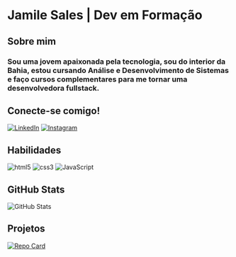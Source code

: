 # Jamile Sales | Dev em Formação

## Sobre mim
### Sou uma jovem apaixonada pela tecnologia, sou do interior da Bahia, estou cursando Análise e Desenvolvimento de Sistemas e faço cursos complementares para me tornar uma desenvolvedora fullstack.

## Conecte-se comigo!
[![LinkedIn](https://img.shields.io/badge/LinkedIn-black?style=for-the-badge&logo=linkedin&logoColor=f74780)](https://www.linkedin.com/in/jamilesales21/)
[![Instagram](https://img.shields.io/badge/Instagram-000?style=for-the-badge&logo=instagram&logoColor=f74780)](https://www.instagram.com/jamilesales___/)

## Habilidades
![html5](https://img.shields.io/badge/html-000?style=for-the-badge&logo=html5&logoColor=f74780)
![css3](https://img.shields.io/badge/css3-000?style=for-the-badge&logo=css3&logoColor=f74780)
![JavaScript](https://img.shields.io/badge/JavaScript-000?style=for-the-badge&logo=JavaScript&logoColor=f74780)

## GitHub Stats
![GitHub Stats](https://github-readme-stats.vercel.app/api?username=jamilesales127&theme=transparent&bg_color=000&border_color=fc6998&show_icons=true&icon_color=f74780&title_color=f74780&text_color=FFF)

## Projetos
[![Repo Card](https://github-readme-stats.vercel.app/api/pin/?username=JamileSales127&repo=dio-lab-open-source&bg_color=000&border_color=fc6998&show_icons=true&icon_color=30A3DC&title_color=E94D5F&text_color=FFF)](https://https://github.com/JamileSales127/dio-lab-open-source)